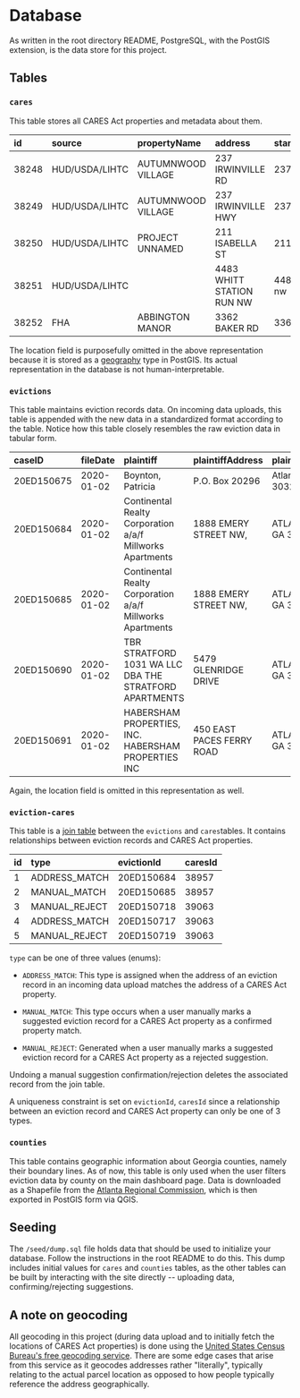# Database

As written in the root directory README, PostgreSQL, with the PostGIS extension, is the data store for this project.

## Tables

### `cares`

This table stores all CARES Act properties and metadata about them.

| id    | source         | propertyName       | address                   | standardizedAddress       | city      | zipCode | location |
| :---- | :------------- | :----------------- | :------------------------ | :------------------------ | :-------- | :------ | :------- |
| 38248 | HUD/USDA/LIHTC | AUTUMNWOOD VILLAGE | 237 IRWINVILLE RD         | 237 irwinville rd         | ABBEVILLE | 31001   | \*       |
| 38249 | HUD/USDA/LIHTC | AUTUMNWOOD VILLAGE | 237 IRWINVILLE HWY        | 237 irwinville hwy        | ABBEVILLE | 31001   | \*       |
| 38250 | HUD/USDA/LIHTC | PROJECT UNNAMED    | 211 ISABELLA ST           | 211 isabella st           | ABBEVILLE | 31001   | \*       |
| 38251 | HUD/USDA/LIHTC |                    | 4483 WHITT STATION RUN NW | 4483 whitt station run nw | ACWORTH   | 30101   | \*       |
| 38252 | FHA            | ABBINGTON MANOR    | 3362 BAKER RD             | 3362 baker rd             | ACWORTH   | 30101   | \*       |

The location field is purposefully omitted in the above representation because it is stored as a [geography](https://postgis.net/workshops/postgis-intro/geography.html) type in PostGIS. Its actual representation in the database is not human-interpretable.

### `evictions`

This table maintains eviction records data. On incoming data uploads, this table is appended with the new data in a standardized format according to the table. Notice how this table closely resembles the raw eviction data in tabular form.

| caseID     | fileDate   | plaintiff                                                 | plaintiffAddress          | plaintiffCity    | defendantAddress1          | defendantCity1   | standardizedAddress | location |
| :--------- | :--------- | :-------------------------------------------------------- | :------------------------ | :--------------- | :------------------------- | :--------------- | :------------------ | :------- |
| 20ED150675 | 2020-01-02 | Boynton, Patricia                                         | P.O. Box 20296            | Atlanta GA 30327 | 618 Camelot                | Atlanta GA 30349 | 618 camelot         | \*       |
| 20ED150684 | 2020-01-02 | Continental Realty Corporation a/a/f Millworks Apartments | 1888 EMERY STREET NW,     | ATLANTA GA 30318 | 1888 EMERY ST NW, APT. 566 | ATLANTA GA 30318 | 1888 emery st nw    | \*       |
| 20ED150685 | 2020-01-02 | Continental Realty Corporation a/a/f Millworks Apartments | 1888 EMERY STREET NW,     | ATLANTA GA 30318 | 1888 EMERY ST NW, APT. 255 | ATLANTA GA 30318 | 1888 emery st nw    | \*       |
| 20ED150690 | 2020-01-02 | TBR STRATFORD 1031 WA LLC DBA THE STRATFORD APARTMENTS    | 5479 GLENRIDGE DRIVE      | ATLANTA GA 30342 | 3118 GLENRIDGE DRIVE       | ATLANTA GA 30342 | 3118 glenridge dr   | \*       |
| 20ED150691 | 2020-01-02 | HABERSHAM PROPERTIES, INC. HABERSHAM PROPERTIES INC       | 450 EAST PACES FERRY ROAD | ATLANTA GA 30305 | 60 12TH STREET C11         | ATLANTA GA 30309 | 60 12th st          | \*       |

Again, the location field is omitted in this representation as well.

### `eviction-cares`

This table is a [join table](https://en.wikipedia.org/wiki/Associative_entity) between the `evictions` and `cares`tables. It contains relationships between eviction records and CARES Act properties.

| id  | type          | evictionId | caresId |
| :-- | :------------ | :--------- | :------ |
| 1   | ADDRESS_MATCH | 20ED150684 | 38957   |
| 2   | MANUAL_MATCH  | 20ED150685 | 38957   |
| 3   | MANUAL_REJECT | 20ED150718 | 39063   |
| 4   | ADDRESS_MATCH | 20ED150717 | 39063   |
| 5   | MANUAL_REJECT | 20ED150719 | 39063   |

`type` can be one of three values (enums):

- `ADDRESS_MATCH`: This type is assigned when the address of an eviction record in an incoming data upload matches the address of a CARES Act property.

- `MANUAL_MATCH`: This type occurs when a user manually marks a suggested eviction record for a CARES Act property as a confirmed property match.

- `MANUAL_REJECT`: Generated when a user manually marks a suggested eviction record for a CARES Act property as a rejected suggestion.

Undoing a manual suggestion confirmation/rejection deletes the associated record from the join table.

A uniqueness constraint is set on `evictionId`, `caresId` since a relationship between an eviction record and CARES Act property can only be one of 3 types.

### `counties`

This table contains geographic information about Georgia counties, namely their boundary lines. As of now, this table is only used when the user filters eviction data by county on the main dashboard page. Data is downloaded as a Shapefile from the [Atlanta Regional Commission](https://arc-garc.opendata.arcgis.com/datasets/dc20713282734a73abe990995de40497_68/explore), which is then exported in PostGIS form via QGIS.

## Seeding

The `/seed/dump.sql` file holds data that should be used to initialize your database. Follow the instructions in the root README to do this. This dump includes initial values for `cares` and `counties` tables, as the other tables can be built by interacting with the site directly -- uploading data, confirming/rejecting suggestions.

## A note on geocoding

All geocoding in this project (during data upload and to initially fetch the locations of CARES Act properties) is done using the [United States Census Bureau's free geocoding service](https://geocoding.geo.census.gov/geocoder/). There are some edge cases that arise from this service as it geocodes addresses rather "literally", typically relating to the actual parcel location as opposed to how people typically reference the address geographically.
